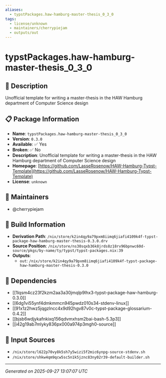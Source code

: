 ```yaml
---
aliases:
  - typstPackages.haw-hamburg-master-thesis_0_3_0
tags:
  - license/unknown
  - maintainers/cherrypiejam
  - outputs/out
---
```


# typstPackages.haw-hamburg-master-thesis_0_3_0

## 📝 Description

Unofficial template for writing a master-thesis in the HAW Hamburg department of Computer Science design

## 📋 Package Information

- **Name**: `typstPackages.haw-hamburg-master-thesis_0_3_0`
- **Version**: `0.3.0`
- **Available**: ✅ Yes
- **Broken**: ✅ No
- **Description**: Unofficial template for writing a master-thesis in the HAW Hamburg department of Computer Science design
- **Homepage**: [https://github.com/LasseRosenow/HAW-Hamburg-Typst-Template](https://github.com/LasseRosenow/HAW-Hamburg-Typst-Template)
- **License**: `unknown`
## 👥 Maintainers

- @cherrypiejam


## 🔧 Build Information

- **Derivation Path**: `/nix/store/k2in4qy9a79pxm8iimq6jiafi4109k4f-typst-package-haw-hamburg-master-thesis-0.3.0.drv`
- **Source Position**: `/nix/store/ns30sqxb36k8jrds8z18rv96bpnwc60d-source/pkgs/by-name/ty/typst/typst-packages.nix:39`
- **Outputs**:
  - `out`:  `/nix/store/k2in4qy9a79pxm8iimq6jiafi4109k4f-typst-package-haw-hamburg-master-thesis-0.3.0`

## 🔗 Dependencies

- [[1lqsm4cz23f2kzm2aa3a30jmqlp9lhx3-typst-package-haw-hamburg-0.3.0]]
- [[6dg1vi55ynf4dmkmmcn945pwdz010s34-stdenv-linux]]
- [[91x1z2hwz5jqgzlncc4x9d92hgv87v0c-typst-package-glossarium-0.4.2]]
- [[bjsb6wdjykafnkixq156qdvmxhsm2bai-bash-5.3p3]]
- [[i42g19ab7mlyky836px000a974p3mgh0-source]]

## 📁 Input Sources

- `/nix/store/l622p70vy8k5sh7y5wizi5f2mic6ynpg-source-stdenv.sh`
- `/nix/store/shkw4qm9qcw5sc5n1k5jznc83ny02r39-default-builder.sh`

---
*Generated on 2025-09-27 13:07:07 UTC*
